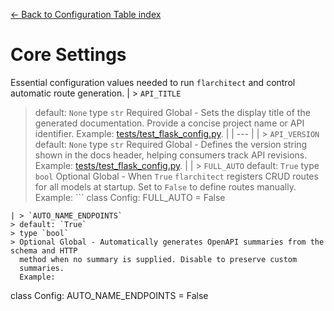 [← Back to  Configuration Table index](index.md)

# Core Settings
Essential configuration values needed to run `flarchitect` and control automatic route generation.
| > `API_TITLE`
> default: `None`
> type `str`
> Required Global - Sets the display title of the generated documentation. Provide a concise project name or API identifier. Example: [tests/test_flask_config.py](https://github.com/lewis-morris/flarchitect/blob/master/tests/test_flask_config.py). |
| --- |
| > `API_VERSION`
> default: `None`
> type `str`
> Required Global - Defines the version string shown in the docs header, helping consumers track API revisions. Example: [tests/test_flask_config.py](https://github.com/lewis-morris/flarchitect/blob/master/tests/test_flask_config.py). |
| > `FULL_AUTO`
> default: `True`
> type `bool`
> Optional Global - When `True` `flarchitect` registers CRUD routes for all models at
  startup. Set to `False` to define routes manually. Example: ```
class Config:
    FULL_AUTO = False
``` |
| > `AUTO_NAME_ENDPOINTS`
> default: `True`
> type `bool`
> Optional Global - Automatically generates OpenAPI summaries from the schema and HTTP
  method when no summary is supplied. Disable to preserve custom
  summaries.
  Example:
  ```
  class Config:
      AUTO_NAME_ENDPOINTS = False
  ``` |

